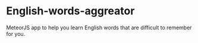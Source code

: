 # English-words-aggreator
MeteorJS app to help you learn English words that are difficult to remember for you.
